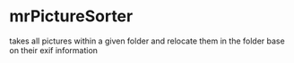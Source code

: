 mrPictureSorter
===============

takes all pictures within a given folder and relocate them in the folder base on their exif information
